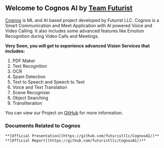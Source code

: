## Welcome to Cognos AI by [Team Futurist](https://futuristllc.github.io)

[Cognos](https://github.com/futuristllc/CognosAI) is ML and AI based project developed by Futurist LLC. Cognos is a Smart Communication and Meet Application with AI powered Voice and Video Calling. It also includes some advanced features like Emotion Recognition during Video Calls and Meetings. 


**Very Soon, you will get to experience advanced Vision Services that includes:**

1. PDF Maker 
2. Text Recognition 
3. OCR 
4. Spam Detection 
5. Text to Speech and Speech to Text 
6. Voice and Text Translation 
7. Scene Recognizer 
8. Object Searching 
9. Transliteration

You can view our Project on [GitHub](https://github.com/futuristllc/CognosAI/) for more information.
### Documents Related to Cognos

```markdown
**[Official Presentation](https://github.com/futuristllc/CognosAI/)**
**[Official Report](https://github.com/futuristllc/CognosAI/)**
```

